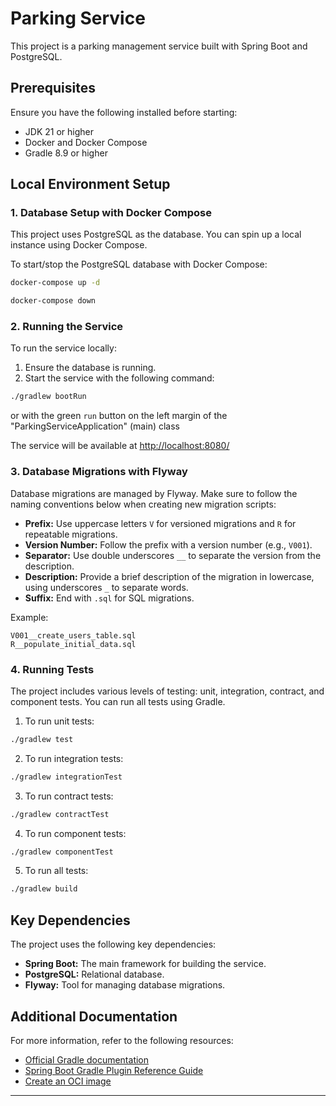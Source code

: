 
# Parking Service

This project is a parking management service built with Spring Boot and PostgreSQL.

## Prerequisites

Ensure you have the following installed before starting:

- JDK 21 or higher
- Docker and Docker Compose
- Gradle 8.9 or higher

## Local Environment Setup

### 1. Database Setup with Docker Compose

This project uses PostgreSQL as the database. You can spin up a local instance using Docker Compose.

To start/stop the PostgreSQL database with Docker Compose:

```bash
docker-compose up -d

docker-compose down
```


### 2. Running the Service

To run the service locally:

1. Ensure the database is running.
2. Start the service with the following command:

```bash
./gradlew bootRun
```

or with the green `run` button on the left margin of the "ParkingServiceApplication" (main) class

The service will be available at [http://localhost:8080/](http://localhost:8080/)

### 3. Database Migrations with Flyway

Database migrations are managed by Flyway. Make sure to follow the naming conventions below when creating new migration scripts:

- **Prefix:** Use uppercase letters `V` for versioned migrations and `R` for repeatable migrations.
- **Version Number:** Follow the prefix with a version number (e.g., `V001`).
- **Separator:** Use double underscores `__` to separate the version from the description.
- **Description:** Provide a brief description of the migration in lowercase, using underscores `_` to separate words.
- **Suffix:** End with `.sql` for SQL migrations.

Example:

```text
V001__create_users_table.sql
R__populate_initial_data.sql
```

### 4. Running Tests

The project includes various levels of testing: unit, integration, contract, and component tests. You can run all tests using Gradle.

1. To run unit tests:

```bash
./gradlew test
```

2. To run integration tests:

```bash
./gradlew integrationTest
```

3. To run contract tests:

```bash
./gradlew contractTest
```

4. To run component tests:

```bash
./gradlew componentTest
```

5. To run all tests:

```bash
./gradlew build
```

## Key Dependencies

The project uses the following key dependencies:

- **Spring Boot:** The main framework for building the service.
- **PostgreSQL:** Relational database.
- **Flyway:** Tool for managing database migrations.


## Additional Documentation

For more information, refer to the following resources:

- [Official Gradle documentation](https://docs.gradle.org)
- [Spring Boot Gradle Plugin Reference Guide](https://docs.spring.io/spring-boot/docs/current/gradle-plugin/reference/html/)
- [Create an OCI image](https://docs.spring.io/spring-boot/docs/current/gradle-plugin/reference/html/#build-image)

---
